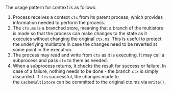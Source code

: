 The usage pattern for context is as follows:

1.  Process receives a context `ctx` from its parent process, which provides information needed to perform the process.
2.  The `ctx.ms` is a branched store, meaning that a branch of the multistore is made so that the process can make changes to the state as it executes without changing the original `ctx.ms`. This is useful to protect the underlying multistore in case the changes need to be reverted at some point in the execution.
3.  The process may read and write from `ctx` as it is executing. It may call a subprocess and pass `ctx` to them as needed.
4.  When a subprocess returns, it checks the result for success or failure. In case of a failure, nothing needs to be done - the branch `ctx` is simply discarded. If it is successful, the changes made to the `CacheMultiStore` can be committed to the original ctx.ms via `Write()`.